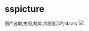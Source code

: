 # sspicture
图片选取,拍照,裁剪,大图显示的library
[![](https://jitpack.io/v/zhangshiskgithub/sspicture.svg)](https://jitpack.io/#zhangshiskgithub/sspicture)
